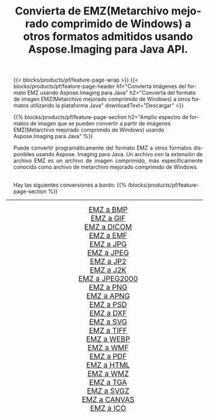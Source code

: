 ﻿---
title: Convierta de EMZ(Metarchivo mejorado comprimido de Windows) a otros formatos admitidos usando Aspose.Imaging para Java API. 
weight: 3920
url: /es/java/conversion/from/emz 
lang: es
langdirlevel: 2
locales: zh-hans,ja,it,ru,de,es,fr,nl,id,lt,pl,pt,vi,tr,ko,zh-hant,ar,hi,th,sv,cs,uk,he
description: Aspose.Imaging puede convertir fácilmente de EMZ(Metarchivo mejorado comprimido de Windows) a otros formatos usando la plataforma Java
---

{{< blocks/products/pf/feature-page-wrap >}}
{{< blocks/products/pf/feature-page-header h1="Convierta imágenes del formato EMZ usando Aspose.Imaging para Java" h2="Convierta del formato de imagen EMZ(Metarchivo mejorado comprimido de Windows) a otros formatos utilizando la plataforma Java" downloadText="Descargar" >}}


{{% blocks/products/pf/feature-page-section  h2="Amplio espectro de formatos de imagen que se pueden convertir a partir de imágenes EMZ(Metarchivo mejorado comprimido de Windows) usando Aspose.Imaging para Java" %}}
<p align=justify>Puede convertir programáticamente del formato EMZ a otros formatos disponibles usando
Aspose. Imaging para Java. Un archivo con la extensión de archivo EMZ es un archivo de imagen comprimido, más específicamente conocido como archivo de metarchivo mejorado comprimido de Windows.</p>
<br/>
Hay las siguientes conversiones a bordo:
{{% /blocks/products/pf/feature-page-section %}}
<div class="container-fluid productfamilypage bg-gray">
    <div class="convertypes bg-gray agp-content section">
        <div class="container">
		<hr style="margin-left:-20px;"/>
		<div class="row other-converters" style="gap: 10px;font-size: 19px;text-align:center;">
		    <div class='col-md-2 other-converter remove-lp remove-rp'><a href="/imaging/es/java/conversion/emz-to-bmp" style="padding:15px;">EMZ a BMP</a></div><div class='col-md-2 other-converter remove-lp remove-rp'><a href="/imaging/es/java/conversion/emz-to-gif" style="padding:15px;">EMZ a GIF</a></div><div class='col-md-2 other-converter remove-lp remove-rp'><a href="/imaging/es/java/conversion/emz-to-dicom" style="padding:15px;">EMZ a DICOM</a></div><div class='col-md-2 other-converter remove-lp remove-rp'><a href="/imaging/es/java/conversion/emz-to-emf" style="padding:15px;">EMZ a EMF</a></div><div class='col-md-2 other-converter remove-lp remove-rp'><a href="/imaging/es/java/conversion/emz-to-jpg" style="padding:15px;">EMZ a JPG</a></div><div class='col-md-2 other-converter remove-lp remove-rp'><a href="/imaging/es/java/conversion/emz-to-jpeg" style="padding:15px;">EMZ a JPEG</a></div><div class='col-md-2 other-converter remove-lp remove-rp'><a href="/imaging/es/java/conversion/emz-to-jp2" style="padding:15px;">EMZ a JP2</a></div><div class='col-md-2 other-converter remove-lp remove-rp'><a href="/imaging/es/java/conversion/emz-to-j2k" style="padding:15px;">EMZ a J2K</a></div><div class='col-md-2 other-converter remove-lp remove-rp'><a href="/imaging/es/java/conversion/emz-to-jpeg2000" style="padding:15px;">EMZ a JPEG2000</a></div><div class='col-md-2 other-converter remove-lp remove-rp'><a href="/imaging/es/java/conversion/emz-to-png" style="padding:15px;">EMZ a PNG</a></div><div class='col-md-2 other-converter remove-lp remove-rp'><a href="/imaging/es/java/conversion/emz-to-apng" style="padding:15px;">EMZ a APNG</a></div><div class='col-md-2 other-converter remove-lp remove-rp'><a href="/imaging/es/java/conversion/emz-to-psd" style="padding:15px;">EMZ a PSD</a></div><div class='col-md-2 other-converter remove-lp remove-rp'><a href="/imaging/es/java/conversion/emz-to-dxf" style="padding:15px;">EMZ a DXF</a></div><div class='col-md-2 other-converter remove-lp remove-rp'><a href="/imaging/es/java/conversion/emz-to-svg" style="padding:15px;">EMZ a SVG</a></div><div class='col-md-2 other-converter remove-lp remove-rp'><a href="/imaging/es/java/conversion/emz-to-tiff" style="padding:15px;">EMZ a TIFF</a></div><div class='col-md-2 other-converter remove-lp remove-rp'><a href="/imaging/es/java/conversion/emz-to-webp" style="padding:15px;">EMZ a WEBP</a></div><div class='col-md-2 other-converter remove-lp remove-rp'><a href="/imaging/es/java/conversion/emz-to-wmf" style="padding:15px;">EMZ a WMF</a></div><div class='col-md-2 other-converter remove-lp remove-rp'><a href="/imaging/es/java/conversion/emz-to-pdf" style="padding:15px;">EMZ a PDF</a></div><div class='col-md-2 other-converter remove-lp remove-rp'><a href="/imaging/es/java/conversion/emz-to-html" style="padding:15px;">EMZ a HTML</a></div><div class='col-md-2 other-converter remove-lp remove-rp'><a href="/imaging/es/java/conversion/emz-to-wmz" style="padding:15px;">EMZ a WMZ</a></div><div class='col-md-2 other-converter remove-lp remove-rp'><a href="/imaging/es/java/conversion/emz-to-tga" style="padding:15px;">EMZ a TGA</a></div><div class='col-md-2 other-converter remove-lp remove-rp'><a href="/imaging/es/java/conversion/emz-to-svgz" style="padding:15px;">EMZ a SVGZ</a></div><div class='col-md-2 other-converter remove-lp remove-rp'><a href="/imaging/es/java/conversion/emz-to-canvas" style="padding:15px;">EMZ a CANVAS</a></div><div class='col-md-2 other-converter remove-lp remove-rp'><a href="/imaging/es/java/conversion/emz-to-ico" style="padding:15px;">EMZ a ICO</a></div>
                </div>
        </div>
    </div>
</div>
<br/>

